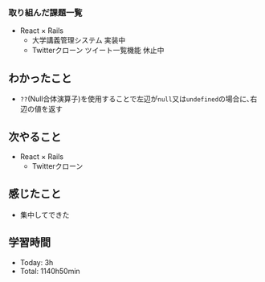 ### 取り組んだ課題一覧
- React × Rails
  - 大学講義管理システム 実装中
  - Twitterクローン ツイート一覧機能 休止中
## わかったこと
- `??`(Null合体演算子)を使用することで左辺が`null`又は`undefined`の場合に､右辺の値を返す
## 次やること
- React × Rails
  - Twitterクローン
## 感じたこと
- 集中してできた
## 学習時間
- Today: 3h
- Total: 1140h50min